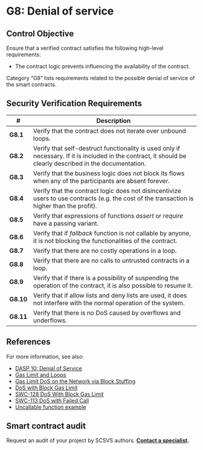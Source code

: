 # G8: Denial of service

## Control Objective

Ensure that a verified contract satisfies the following high-level requirements:
* The contract logic prevents influencing the availability of the contract.

Category “G8” lists requirements related to the possible denial of service of the smart contracts.

## Security Verification Requirements

| # | Description |
| --- | --- |
| **G8.1** | Verify that the contract does not iterate over unbound loops.  | 
| **G8.2** | Verify that self-destruct functionality is used only if necessary.  If it is included in the contract, it should be clearly described in the documentation. | 
| **G8.3** | Verify that the business logic does not block its flows when any of the participants are absent forever. | 
| **G8.4** | Verify that the contract logic does not disincentivize users to use contracts (e.g. the cost of the transaction is higher than the profit). | 
| **G8.5** | Verify that expressions of functions *assert* or *require* have a passing variant. | 
| **G8.6** | Verify that if *fallback* function is not callable by anyone, it is not blocking the functionalities of the contract. |
| **G8.7** | Verify that there are no costly operations in a loop. | 
| **G8.8** | Verify that there are no calls to untrusted contracts in a loop. | 
| **G8.9** | Verify that if there is a possibility of suspending the operation of the contract, it is also possible to resume it. | 
| **G8.10** | Verify that if allow lists and deny lists are used, it does not interfere with the normal operation of the system. | 
| **G8.11** | Verify that there is no DoS caused by overflows and underflows. | 

## References

For more information, see also:

* [DASP 10: Denial of Service](https://www.dasp.co/#item-5)
* [Gas Limit and Loops](https://solidity.readthedocs.io/en/v0.5.10/security-considerations.html#gas-limit-and-loops)
* [Gas Limit DoS on the Network via Block Stuffing](https://consensys.github.io/smart-contract-best-practices/known_attacks/#gas-limit-dos-on-the-network-via-block-stuffing)
* [DoS with Block Gas Limit](https://consensys.github.io/smart-contract-best-practices/known_attacks/#dos-with-block-gas-limit)
* [SWC-128 DoS With Block Gas Limit](https://smartcontractsecurity.github.io/SWC-registry/docs/SWC-128)
* [SWC-113 DoS with Failed Call](https://smartcontractsecurity.github.io/SWC-registry/docs/SWC-113)
* [Uncallable function example](https://github.com/ethereum/EIPs/issues/820#issuecomment-454021564)

## Smart contract audit

Request an audit of your project by SCSVS authors.
**[Contact a specialist](https://composable-security.com/contact/).**